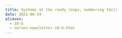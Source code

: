 ```yaml
---
title: Systems at the ready (oops, numbering fail)
date: 2021-06-24
aliases:
  - 10-b
  - nerves-newsletter-10-b.html
---
```

